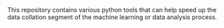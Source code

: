 This repository contains various python tools that can help speed up the data collation segment of the machine learning or data analysis process.
